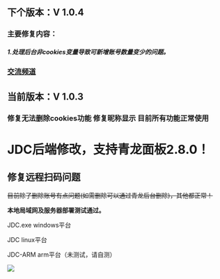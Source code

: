 ## 下个版本：V 1.0.4
### 主要修复内容：
#####             1.处理后台非cookies变量导致可新增账号数量变少的问题。

### [交流频道](https://t.me/jdc_jdc)

##

## 当前版本：V 1.0.3

### 修复无法删除cookies功能 修复昵称显示 目前所有功能正常使用

# JDC后端修改，支持青龙面板2.8.0！

## 修复远程扫码问题

~~目前除了删除账号有点问题(如需删除可以通过青龙后台删除)，其他都正常！~~

**本地局域网及服务器部署测试通过。**

JDC.exe windows平台

JDC linux平台

JDC-ARM arm平台（未测试，请自测）

![](https://raw.githubusercontent.com/dadaxiaoxiaod/JDC/main/pic.png)  
